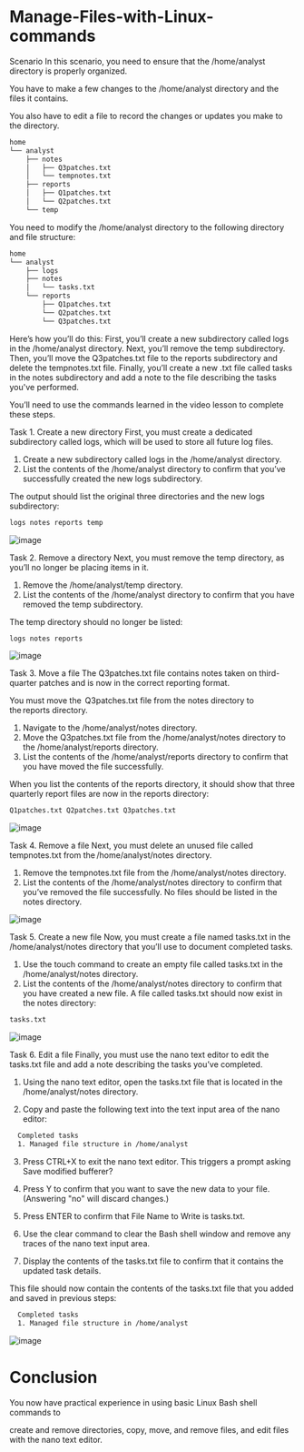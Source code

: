 # Manage-Files-with-Linux-commands

Scenario
In this scenario, you need to ensure that the /home/analyst directory is properly organized.

You have to make a few changes to the /home/analyst directory and the files it contains.

You also have to edit a file to record the changes or updates you make to the directory.

```bash
home
└── analyst
    ├── notes
    │   ├── Q3patches.txt
    │   └── tempnotes.txt
    ├── reports
    │   ├── Q1patches.txt
    │   └── Q2patches.txt
    └── temp
```

You need to modify the /home/analyst directory to the following directory and file structure:

```bash
home
└── analyst
    ├── logs
    ├── notes
    │   └── tasks.txt    
    └── reports
        ├── Q1patches.txt
        └── Q2patches.txt
        └── Q3patches.txt
```
Here’s how you’ll do this: First, you’ll create a new subdirectory called logs in the /home/analyst directory. Next, you’ll remove the temp subdirectory. Then, you’ll move the Q3patches.txt file to the reports subdirectory and delete the tempnotes.txt file. Finally, you’ll create a new .txt file called tasks in the notes subdirectory and add a note to the file describing the tasks you've performed.

You’ll need to use the commands learned in the video lesson to complete these steps.


Task 1. Create a new directory
First, you must create a dedicated subdirectory called logs, which will be used to store all future log files.

1. Create a new subdirectory called logs in the /home/analyst directory.
2. List the contents of the /home/analyst directory to confirm that you’ve successfully created the new logs subdirectory.

The output should list the original three directories and the new logs subdirectory:

```bash
logs notes reports temp
```
![image](https://github.com/user-attachments/assets/755ca1c8-1cbb-4713-8135-785136ccd49f)


Task 2. Remove a directory
Next, you must remove the temp directory, as you’ll no longer be placing items in it.

1. Remove the /home/analyst/temp directory.
2. List the contents of the /home/analyst directory to confirm that you have removed the temp subdirectory.

The temp directory should no longer be listed:

```bash
logs notes reports
```
![image](https://github.com/user-attachments/assets/70286984-9e67-4175-adcd-525174d1ff01)

Task 3. Move a file
The Q3patches.txt file contains notes taken on third-quarter patches and is now in the correct reporting format.

You must move the  Q3patches.txt file from the notes directory to the reports directory.

1. Navigate to the /home/analyst/notes directory.
2. Move the Q3patches.txt file from the /home/analyst/notes directory to the /home/analyst/reports directory.
3. List the contents of the /home/analyst/reports directory to confirm that you have moved the file successfully.

When you list the contents of the reports directory, it should show that three quarterly report files are now in the reports directory:
```bash
Q1patches.txt Q2patches.txt Q3patches.txt 
```
![image](https://github.com/user-attachments/assets/1f233460-2a86-4f36-b730-ef00efad28af)


Task 4. Remove a file
Next, you must delete an unused file called tempnotes.txt from the /home/analyst/notes directory.

1. Remove the tempnotes.txt file from the /home/analyst/notes directory.
2. List the contents of the /home/analyst/notes directory to confirm that you’ve removed the file successfully.
No files should be listed in the notes directory.

![image](https://github.com/user-attachments/assets/40f55871-8b4e-4834-9fe3-aa291e65b4ac)


Task 5. Create a new file
Now, you must create a file named tasks.txt in the /home/analyst/notes directory that you’ll use to document completed tasks.

1. Use the touch command to create an empty file called tasks.txt in the /home/analyst/notes directory.
2. List the contents of the /home/analyst/notes directory to confirm that you have created a new file.
A file called tasks.txt should now exist in the notes directory:
```bash
tasks.txt
```
![image](https://github.com/user-attachments/assets/f43c6c33-e2e3-4e4f-b341-ac3cfddc9c77)


Task 6. Edit a file
Finally, you must use the nano text editor to edit the tasks.txt file and add a note describing the tasks you’ve completed.

1. Using the nano text editor, open the tasks.txt file that is located in the /home/analyst/notes directory.

2. Copy and paste the following text into the text input area of the nano editor:
```bash
  Completed tasks
  1. Managed file structure in /home/analyst
```
3. Press CTRL+X to exit the nano text editor.
This triggers a prompt asking Save modified bufferer?

4. Press Y to confirm that you want to save the new data to your file. (Answering "no" will discard changes.)

5. Press ENTER to confirm that File Name to Write is tasks.txt.

6. Use the clear command to clear the Bash shell window and remove any traces of the nano text input area.

7. Display the contents of the tasks.txt file to confirm that it contains the updated task details.

This file should now contain the contents of the tasks.txt file that you added and saved in previous steps:
```bash
  Completed tasks
  1. Managed file structure in /home/analyst
```

![image](https://github.com/user-attachments/assets/5f849c6c-4bfa-4c60-a5a0-a695c12498a1)

# Conclusion
You now have practical experience in using basic Linux Bash shell commands to

create and remove directories,
copy, move, and remove files, and
edit files with the nano text editor.
